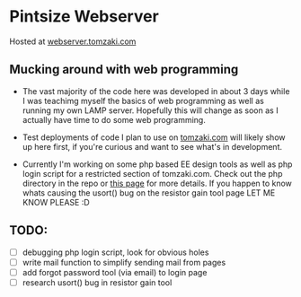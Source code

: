 Pintsize Webserver
===============

Hosted at [webserver.tomzaki.com](http://webserver.tomzaki.com)

Mucking around with web programming
-----------------------------------

 - The vast majority of the code here was developed in about 3 days
   while I was teachimg myself the basics of web programming as
   well as running my own LAMP server. Hopefully this will change as
   soon as I actually have time to do some web programming.

 - Test deployments of code I plan to use on 
   [tomzaki.com](http://www.tomzaki.com) will likely show up here 
   first, if you're curious and want to see what's in development.
   
 - Currently I'm working on some php based EE design tools as well as
   php login script for a restricted section of tomzaki.com. Check out
   the php directory in the repo or 
   [this page](http://webserver.tomzaki.com/php) for more details. 
   If you happen to know whats causing the usort() bug on the resistor
   gain tool page LET ME KNOW PLEASE :D

TODO:
-----

- [ ] debugging php login script, look for obvious holes
- [ ] write mail function to simplify sending mail from pages
- [ ] add forgot password tool (via email) to login page
- [ ] research usort() bug in resistor gain tool